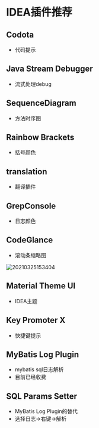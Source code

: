 # IDEA插件推荐

## Codota
- 代码提示

## Java Stream Debugger
- 流式处理debug

## SequenceDiagram
- 方法时序图

## Rainbow Brackets
- 括号颜色

## translation
- 翻译插件

## GrepConsole
- 日志颜色

## CodeGlance
- 滚动条缩略图

![20210325153404](https://cdn.jsdelivr.net/gh/leiyu1997/ImageHostingService@master/resources/blogs/20210325153404.png)

## Material Theme UI 
- IDEA主题

## Key Promoter X
- 快捷键提示

## MyBatis Log Plugin
- mybatis sql日志解析
- 目前已经收费

## SQL Params Setter
- MyBatis Log Plugin的替代
- 选择日志->右键->解析